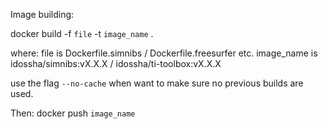 

Image building:

docker build -f `file` -t `image_name` .

where: 
file is Dockerfile.simnibs / Dockerfile.freesurfer etc.
image_name is idossha/simnibs:vX.X.X / idossha/ti-toolbox:vX.X.X

use the flag `--no-cache` when want to make sure no previous builds are used. 

Then:
docker push `image_name`
